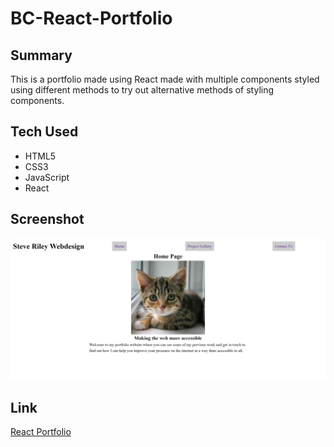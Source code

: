 # BC-React-Portfolio

## Summary
This is a portfolio made using React made with multiple components styled using different methods to try out alternative methods of styling components.

## Tech Used
- HTML5
- CSS3
- JavaScript
- React

## Screenshot

![Screenshot of Portfolio](./screenshot.png)

## Link
[React Portfolio](https://stevejr86.github.io/BC-React-Portfolio/)